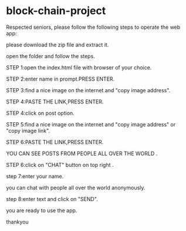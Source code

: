 # block-chain-project

Respected seniors,
please follow the following steps to operate the web app:

please download the zip file and extract it.

open the folder and follow the steps.

STEP 1:open the index.html file with browser of your choice.

STEP 2:enter name in prompt.PRESS ENTER.

STEP 3:find a nice image on the internet and "copy image address".

STEP 4:PASTE THE LINK,PRESS ENTER.

STEP 4:click on post option.

STEP 5:find a nice image on the internet and "copy image address" or "copy image link".

STEP 6:PASTE THE LINK,PRESS ENTER.


YOU CAN SEE POSTS FROM PEOPLE ALL OVER THE WORLD .

STEP 6:click on "CHAT" button on top right .

step 7:enter your name.


you can chat with people all over the world anonymously.

step 8:enter text and click on "SEND".


you are ready to use the app.

thankyou


